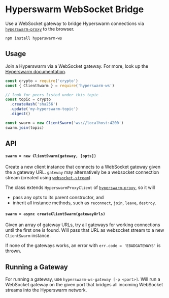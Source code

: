 # Hyperswarm WebSocket Bridge

Use a WebSocket gateway to bridge Hyperswarm connections via [`hyperswarm-proxy`](https://github.com/RangerMauve/hyperswarm-proxy) to the browser.

```
npm install hyperswarm-ws
```

## Usage

Join a Hyperswarm via a WebSocket gateway. For more, look up the [Hyperswarm documentation](https://github.com/hyperswarm/hyperswarm).

```js
const crypto = require('crypto')
const { ClientSwarm } = require('hyperswarm-ws')

// look for peers listed under this topic
const topic = crypto
  .createHash('sha256')
  .update('my-hyperswarm-topic')
  .digest()

const swarm = new ClientSwarm('ws://localhost:4200')
swarm.join(topic)
```

## API

#### `swarm = new ClientSwarm(gateway, [opts])`

Create a new client instance that connects to a WebSocket gateway given the a gateway URL. `gateway` may alternatively be a websocket connection stream (created using [`websocket-stream`](https://github.com/maxogden/websocket-stream)).

The class extends `HyperswarmProxyClient` of [`hyperswarm-proxy`](https://github.com/RangerMauve/hyperswarm-proxy), so it will

- pass any opts to its parent constructor, and
- inherit all instance methods, such as `reconnect`, `join`, `leave`, `destroy`.

#### `swarm = async createClientSwarm(gatewayUrls)`

Given an array of gateway URLs, try all gateways for working connections until the first one is found. Will pass that URL as websocket stream to a new `ClientSwarm` instance.

If none of the gateways works, an error with `err.code = 'EBADGATEWAYS'` is thrown.

## Running a Gateway

For running a gateway, use `hyperswarm-ws-gateway [-p <port>]`. Will run a WebSocket gateway on the given port that bridges all incoming WebSocket streams into the Hyperswarm network.
